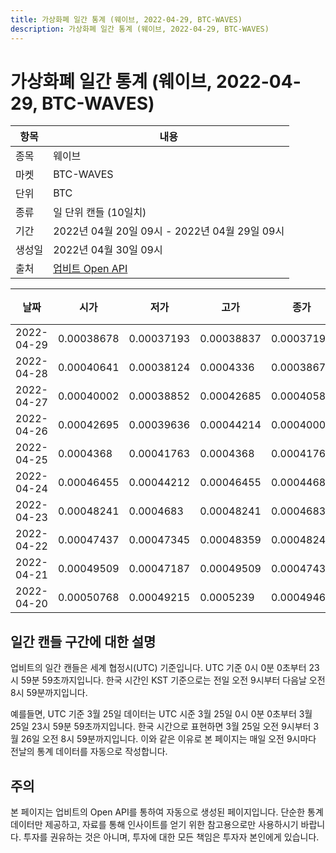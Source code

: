 ```yaml
---
title: 가상화폐 일간 통계 (웨이브, 2022-04-29, BTC-WAVES)
description: 가상화폐 일간 통계 (웨이브, 2022-04-29, BTC-WAVES)
---
```



가상화폐 일간 통계 (웨이브, 2022-04-29, BTC-WAVES)
===

|항목|내용|
|--|--|
|종목|웨이브|
|마켓|BTC-WAVES|
|단위|BTC|
|종류|일 단위 캔들 (10일치)|
|기간|2022년 04월 20일 09시 - 2022년 04월 29일 09시|
|생성일|2022년 04월 30일 09시|
|출처|[업비트 Open API](https://docs.upbit.com)|


|날짜|시가|저가|고가|종가|비고|
|--|--|--|--|--|--|
|2022-04-29|0.00038678|0.00037193|0.00038837|0.00037193|    |
|2022-04-28|0.00040641|0.00038124|0.0004336|0.00038678|    |
|2022-04-27|0.00040002|0.00038852|0.00042685|0.00040589|    |
|2022-04-26|0.00042695|0.00039636|0.00044214|0.00040002|    |
|2022-04-25|0.0004368|0.00041763|0.0004368|0.00041763|    |
|2022-04-24|0.00046455|0.00044212|0.00046455|0.00044681|    |
|2022-04-23|0.00048241|0.0004683|0.00048241|0.0004683|    |
|2022-04-22|0.00047437|0.00047345|0.00048359|0.00048241|    |
|2022-04-21|0.00049509|0.00047187|0.00049509|0.00047437|    |
|2022-04-20|0.00050768|0.00049215|0.0005239|0.00049467|    |


일간 캔들 구간에 대한 설명
---


업비트의 일간 캔들은 세계 협정시(UTC) 기준입니다. 
UTC 기준 0시 0분 0초부터 23시 59분 59초까지입니다. 
한국 시간인 KST 기준으로는 전일 오전 9시부터 다음날 오전 8시 59분까지입니다. 


예를들면, UTC 기준 3월 25일 데이터는 UTC 시준 3월 25일 0시 0분 0초부터 3월 25일 23시 59분 59초까지입니다. 
한국 시간으로 표현하면 3월 25일 오전 9시부터 3월 26일 오전 8시 59분까지입니다. 
이와 같은 이유로 본 페이지는 매일 오전 9시마다 전날의 통계 데이터를 자동으로 작성합니다. 


주의
---


본 페이지는 업비트의 Open API를 통하여 자동으로 생성된 페이지입니다. 
단순한 통계 데이터만 제공하고, 자료를 통해 인사이트를 얻기 위한 참고용으로만 사용하시기 바랍니다. 
투자를 권유하는 것은 아니며, 투자에 대한 모든 책임은 투자자 본인에게 있습니다. 
